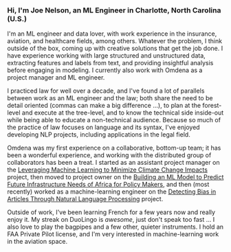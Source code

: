 ### Hi, I'm Joe Nelson, an ML Engineer in Charlotte, North Carolina (U.S.)

I'm an ML engineer and data lover, with work experience in the insurance, aviation, and healthcare fields, among others. Whatever the problem, I think outside of the box, coming up with creative solutions that get the job done. I have experience working with large structured and unstructured data, extracting features and labels from text, and providing insightful analysis before engaging in modeling. I currently also work with Omdena as a project manager and ML engineer. 

I practiced law for well over a decade, and I've found a lot of parallels between work as an ML engineer and the law; both share the need to be detail oriented (commas can make a big difference ...), to plan at the forest-level and execute at the tree-level, and to know the technical side inside-out while being able to educate a non-technical audience. Because so much of the practice of law focuses on language and its syntax, I've enjoyed developing NLP projects, including applications in the legal field.     

Omdena was my first experience on a collaborative, bottom-up team; it has been a wonderful experience, and working with the distributed group of collaborators has been a treat. I started as an assistant project manager on the <a href="https://omdena.com/projects/climate-change/" target="_blank">Leveraging Machine Learning to Minimize Climate Change Impacts </a>project, then moved to project owner on the <a href="https://omdena.com/projects/ai-africa/" target="_blank">Building an ML Model to Predict Future Infrastructure Needs of Africa for Policy Makers</a>, and then (most recently) worked as a machine-learning engineer on the <a href="https://omdena.com/projects/bias/" target="_blank"> Detecting Bias in Articles Through Natural Language Processing</a> project. 

Outside of work, I've been learning French for a few years now and really enjoy it.  My streak on DuoLingo is _awesome_, just don't speak too fast ... I also love to play the bagpipes and a few other, quieter instruments. I hold an FAA Private Pilot license, and I'm very interested in machine-learning work in the aviation space. 



<!--
**jnels13/jnels13** is a ✨ _special_ ✨ repository because its `README.md` (this file) appears on your GitHub profile.

Here are some ideas to get you started:

- 🔭 I’m currently working on ...
- 🌱 I’m currently learning ...
- 👯 I’m looking to collaborate on ...
- 🤔 I’m looking for help with ...
- 💬 Ask me about ...
- 📫 How to reach me: ...
- 😄 Pronouns: ...
- ⚡ Fun fact: ...
-->


